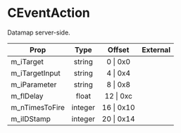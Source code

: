 # CEventAction

Datamap server-side.

|Prop|Type|Offset|External|
|---|:-:|:-:|--:|
|m_iTarget|string|0 \| 0x0||
|m_iTargetInput|string|4 \| 0x4||
|m_iParameter|string|8 \| 0x8||
|m_flDelay|float|12 \| 0xc||
|m_nTimesToFire|integer|16 \| 0x10||
|m_iIDStamp|integer|20 \| 0x14||

